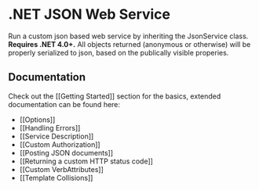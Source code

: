 .NET JSON Web Service
=============

Run a custom json based web service by inheriting the JsonService class.  **Requires .NET 4.0+.** 
All objects returned (anonymous or otherwise) will be properly serialized to json, based on the publically visible properies.

Documentation
-------

Check out the [[Getting Started]] section for the basics, extended documentation can be found here:

* [[Options]]  
* [[Handling Errors]]  
* [[Service Description]]  
* [[Custom Authorization]]  
* [[Posting JSON documents]]  
* [[Returning a custom HTTP status code]]  
* [[Custom VerbAttributes]]  
* [[Template Collisions]]
